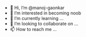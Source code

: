 - 👋 Hi, I’m @manoj-gaonkar
- 👀 I’m interested in becoming noob 
- 🌱 I’m currently learning ...
- 💞️ I’m looking to collaborate on ...
- 📫 How to reach me ...

<!---
manoj-gaonkar/manoj-gaonkar is a ✨ special ✨ repository because its `README.md` (this file) appears on your GitHub profile.
You can click the Preview link to take a look at your changes.
--->
